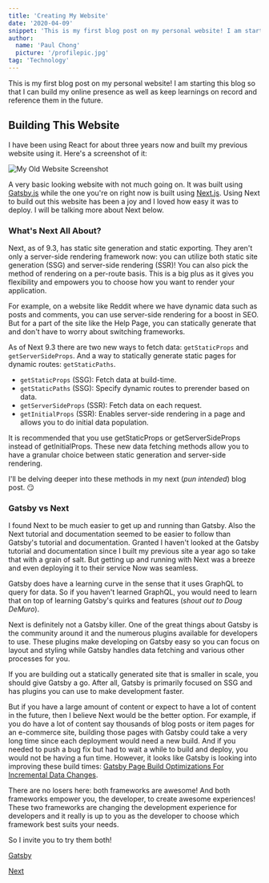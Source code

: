 ```yaml
---
title: 'Creating My Website'
date: '2020-04-09'
snippet: 'This is my first blog post on my personal website! I am starting this blog so that I can build my online presence as well as keep learnings on record and reference them in the future.'
author:
  name: 'Paul Chong'
  picture: '/profilepic.jpg'
tag: 'Technology'
---
```


This is my first blog post on my personal website! I am starting this blog so that I can build my online presence as well as keep learnings on record and reference them in the future.

## Building This Website

I have been using React for about three years now and built my previous website using it. Here's a screenshot of it:

![My Old Website Screenshot](/blog/old-website.png 'My Old Website Screenshot')

A very basic looking website with not much going on. It was built using [Gatsby.js](https://www.gatsbyjs.org/) while the one you're on right now is built using [Next.js](https://nextjs.org/). Using Next to build out this website has been a joy and I loved how easy it was to deploy. I will be talking more about Next below.

### What's Next All About?

Next, as of 9.3, has static site generation and static exporting. They aren't only a server-side rendering framework now: you can utilize both static site generation (SSG) and server-side rendering (SSR)! You can also pick the method of rendering on a per-route basis. This is a big plus as it gives you flexibility and empowers you to choose how you want to render your application.

For example, on a website like Reddit where we have dynamic data such as posts and comments, you can use server-side rendering for a boost in SEO. But for a part of the site like the Help Page, you can statically generate that and don't have to worry about switching frameworks.

As of Next 9.3 there are two new ways to fetch data: `getStaticProps` and `getServerSideProps`. And a way to statically generate static pages for dynamic routes: `getStaticPaths`.

- `getStaticProps` (SSG): Fetch data at build-time.
- `getStaticPaths` (SSG): Specify dynamic routes to prerender based on data.
- `getServerSideProps` (SSR): Fetch data on each request.
- `getInitialProps` (SSR): Enables server-side rendering in a page and allows you to do initial data population.

It is recommended that you use getStaticProps or getServerSideProps instead of getInitialProps. These new data fetching methods allow you to have a granular choice between static generation and server-side rendering.

I'll be delving deeper into these methods in my next (<i>pun intended</i>) blog post. 😏

### Gatsby vs Next

I found Next to be much easier to get up and running than Gatsby. Also the Next tutorial and documentation seemed to be easier to follow than Gatsby's tutorial and documentation. Granted I haven't looked at the Gatsby tutorial and documentation since I built my previous site a year ago so take that with a grain of salt. But getting up and running with Next was a breeze and even deploying it to their service Now was seamless.

Gatsby does have a learning curve in the sense that it uses GraphQL to query for data. So if you haven't learned GraphQL, you would need to learn that on top of learning Gatsby's quirks and features (<i>shout out to Doug DeMuro</i>).

Next is definitely not a Gatsby killer. One of the great things about Gatsby is the community around it and the numerous plugins available for developers to use. These plugins make developing on Gatsby easy so you can focus on layout and styling while Gatsby handles data fetching and various other processes for you.

If you are building out a statically generated site that is smaller in scale, you should give Gatsby a go. After all, Gatsby is primarily focused on SSG and has plugins you can use to make development faster.

But if you have a large amount of content or expect to have a lot of content in the future, then I believe Next would be the better option. For example, if you do have a lot of content say thousands of blog posts or item pages for an e-commerce site, building those pages with Gatsby could take a very long time since each deployment would need a new build. And if you needed to push a bug fix but had to wait a while to build and deploy, you would not be having a fun time. However, it looks like Gatsby is looking into improving these build times: [Gatsby Page Build Optimizations For Incremental Data Changes](https://www.gatsbyjs.org/docs/page-build-optimizations-for-incremental-data-changes/).

There are no losers here: both frameworks are awesome! And both frameworks empower you, the developer, to create awesome experiences! These two frameworks are changing the development experience for developers and it really is up to you as the developer to choose which framework best suits your needs.

So I invite you to try them both!

[Gatsby](https:/www.gatsbyjs.org/)

[Next](https:/www.nextjs.org/)
